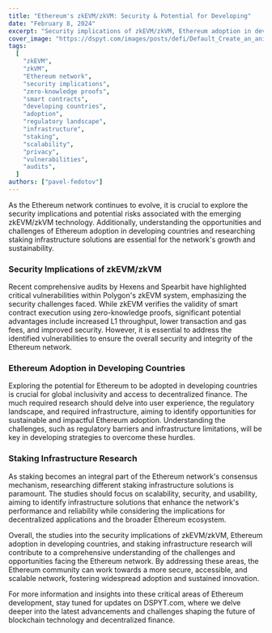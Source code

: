 ```yaml
---
title: "Ethereum's zkEVM/zkVM: Security & Potential for Developing"
date: "February 8, 2024"
excerpt: "Security implications of zkEVM/zkVM, Ethereum adoption in developing countries, and staking infrastructure research for the Ethereum network."
cover_image: "https://dspyt.com/images/posts/defi/Default_Create_an_animestyle_illustration_of_a_futuristic_city_0.webp"
tags:
  [
    "zkEVM",
    "zkVM",
    "Ethereum network",
    "security implications",
    "zero-knowledge proofs",
    "smart contracts",
    "developing countries",
    "adoption",
    "regulatory landscape",
    "infrastructure",
    "staking",
    "scalability",
    "privacy",
    "vulnerabilities",
    "audits",
  ]
authors: ["pavel-fedotov"]
---
```


As the Ethereum network continues to evolve, it is crucial to explore the security implications and potential risks associated with the emerging zkEVM/zkVM technology. Additionally, understanding the opportunities and challenges of Ethereum adoption in developing countries and researching staking infrastructure solutions are essential for the network's growth and sustainability.

### Security Implications of zkEVM/zkVM

Recent comprehensive audits by Hexens and Spearbit have highlighted critical vulnerabilities within Polygon's zkEVM system, emphasizing the security challenges faced. While zkEVM verifies the validity of smart contract execution using zero-knowledge proofs, significant potential advantages include increased L1 throughput, lower transaction and gas fees, and improved security. However, it is essential to address the identified vulnerabilities to ensure the overall security and integrity of the Ethereum network.

### Ethereum Adoption in Developing Countries

Exploring the potential for Ethereum to be adopted in developing countries is crucial for global inclusivity and access to decentralized finance. The much required research should delve into user experience, the regulatory landscape, and required infrastructure, aiming to identify opportunities for sustainable and impactful Ethereum adoption. Understanding the challenges, such as regulatory barriers and infrastructure limitations, will be key in developing strategies to overcome these hurdles.

### Staking Infrastructure Research

As staking becomes an integral part of the Ethereum network's consensus mechanism, researching different staking infrastructure solutions is paramount. The studies should focus on scalability, security, and usability, aiming to identify infrastructure solutions that enhance the network's performance and reliability while considering the implications for decentralized applications and the broader Ethereum ecosystem.

Overall, the studies into the security implications of zkEVM/zkVM, Ethereum adoption in developing countries, and staking infrastructure research will contribute to a comprehensive understanding of the challenges and opportunities facing the Ethereum network. By addressing these areas, the Ethereum community can work towards a more secure, accessible, and scalable network, fostering widespread adoption and sustained innovation.

For more information and insights into these critical areas of Ethereum development, stay tuned for updates on DSPYT.com, where we delve deeper into the latest advancements and challenges shaping the future of blockchain technology and decentralized finance.
